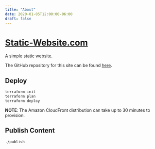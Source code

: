 ```yaml
---
title: "About"
date: 2020-01-05T12:00:00-06:00
draft: false
---
```


# [Static-Website.com](https://static-website.com)

A simple static website.

The GitHub repository for this site can be found [here](https://github.com/NickolasHKraus/static-website-com).

## Deploy

```bash
terraform init
terraform plan
terraform deploy
```

**NOTE**: The Amazon CloudFront distribution can take up to 30 minutes to provision.

## Publish Content

```bash
./publish
```
